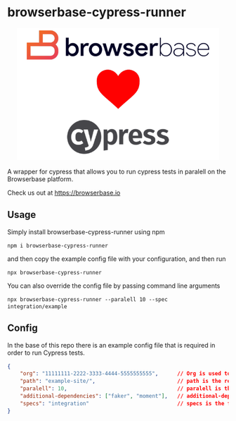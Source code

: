 # browserbase-cypress-runner

<p align="center">
  <img width="460" height="300" src="https://raw.githubusercontent.com/Browserbase/browserbase-cypress-runner/master/bb_heart_cypress.png">
</p>

A wrapper for cypress that allows you to run cypress tests in paralell on the Browserbase platform.

Check us out at https://browserbase.io

## Usage
Simply install browserbase-cypress-runner using npm 

```
npm i browserbase-cypress-runner
```

and then copy the example config file with your configuration, and then run

```
npx browserbase-cypress-runner
```

You can also override the config file by passing command line arguments

```
npx browserbase-cypress-runner --paralell 10 --spec integration/example
```

## Config 
In the base of this repo there is an example config file that is required in order to run Cypress tests.

```json
{
    "org": "11111111-2222-3333-4444-5555555555",      // Org is used to specify the Browserbse Organization ID you want to run the tests using 
    "path": "example-site/",                          // path is the relative path to the folder containing cypress.json
    "paralell": 10,                                   // paralell is the number of paralell tests to run
    "additional-dependencies": ["faker", "moment"],   // additional-dependencies allows you to instlal other npm packages before the test starts
    "specs": "integration"                            // specs is the folder containing the spec files you want to run
}
```